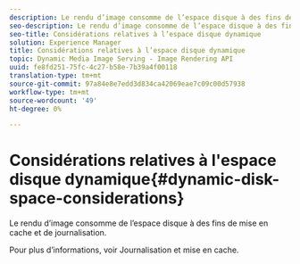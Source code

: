 ```yaml
---
description: Le rendu d’image consomme de l’espace disque à des fins de mise en cache et de journalisation.
seo-description: Le rendu d’image consomme de l’espace disque à des fins de mise en cache et de journalisation.
seo-title: Considérations relatives à l’espace disque dynamique
solution: Experience Manager
title: Considérations relatives à l’espace disque dynamique
topic: Dynamic Media Image Serving - Image Rendering API
uuid: fe8fd251-75fc-4c27-b58e-7b39a4f00118
translation-type: tm+mt
source-git-commit: 97a84e8e7edd3d834ca42069eae7c09c00d57938
workflow-type: tm+mt
source-wordcount: '49'
ht-degree: 0%

---
```



# Considérations relatives à l&#39;espace disque dynamique{#dynamic-disk-space-considerations}

Le rendu d’image consomme de l’espace disque à des fins de mise en cache et de journalisation.

Pour plus d’informations, voir Journalisation et mise en cache.
